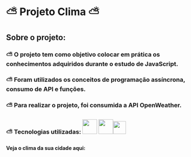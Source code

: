 # ⛅ Projeto Clima ⛅

## Sobre o projeto:

### ⛅ O projeto tem como objetivo colocar em prática os conhecimentos adquiridos durante o estudo de JavaScript.
### ⛅ Foram utilizados os conceitos de programação assíncrona, consumo de API e funções.
### ⛅ Para realizar o projeto, foi consumida a API OpenWeather.
### ⛅ Tecnologias utilizadas:  <img src="https://cdn.jsdelivr.net/gh/devicons/devicon/icons/html5/html5-original-wordmark.svg" width="40" height="40" /> <img src="https://cdn.jsdelivr.net/gh/devicons/devicon/icons/css3/css3-original-wordmark.svg" width="40" height="40" /><img src="https://cdn.jsdelivr.net/gh/devicons/devicon/icons/javascript/javascript-original.svg" width="35" height="35"  />
#### Veja o clima da sua cidade aqui:
